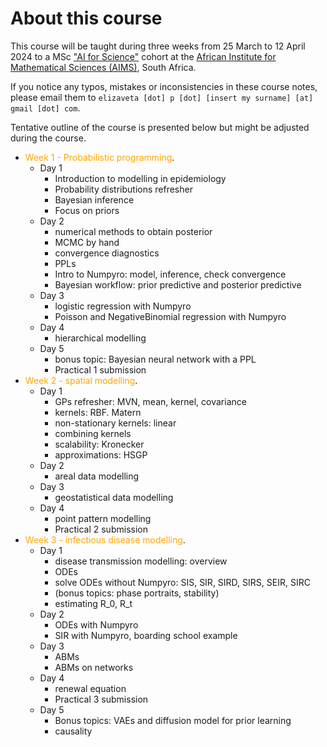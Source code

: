 # About this course

This course will be taught during three weeks from 25 March to 12 April 2024 to a MSc ["AI for Science"](https://ai.aims.ac.za/) cohort at the [African Institute for Mathematical Sciences (AIMS)](https://aims.ac.za/), South Africa.

If you notice any typos, mistakes or inconsistencies in these course notes, please email them to `elizaveta [dot] p [dot] [insert my surname] [at] gmail [dot] com`.

Tentative outline of the course is presented below but might be adjusted during the course.


* <span style="color:orange">Week 1 - Probabilistic programming</span>.
    * Day 1
        * Introduction to modelling in epidemiology
        * Probability distributions refresher
        * Bayesian inference
        * Focus on priors
    * Day 2
    	* numerical methods to obtain posterior
	    * MCMC by hand
	    * convergence diagnostics
	    * PPLs
	    * Intro to Numpyro: model, inference, check convergence
	    * Bayesian workflow: prior predictive and posterior predictive
    * Day 3 
    	* logistic regression with Numpyro
        * Poisson and NegativeBinomial regression with Numpyro
    * Day 4
        * hierarchical modelling
    * Day 5
        * bonus topic: Bayesian neural network with a PPL
        * Practical 1 submission
* <span style="color:orange">Week 2 - spatial modelling</span>.
    * Day 1
        * GPs refresher: MVN, mean, kernel, covariance
	    * kernels: RBF. Matern
	    * non-stationary kernels: linear
	    * combining kernels
	    * scalability: Kronecker
	    * approximations: HSGP
    * Day 2
        * areal data modelling
    * Day 3 
        * geostatistical data modelling
    * Day 4
        * point pattern modelling
        * Practical 2 submission
* <span style="color:orange">Week 3 - infectious disease modelling</span>.
    * Day 1
    	* disease transmission modelling: overview
	    * ODEs
	    * solve ODEs without Numpyro: SIS, SIR, SIRD, SIRS, SEIR, SIRC
	    * (bonus topics: phase portraits, stability)
	    * estimating R_0, R_t
    * Day 2
        * ODEs with Numpyro
        * SIR with Numpyro, boarding school example
    * Day 3 
        * ABMs
        * ABMs on networks
    * Day 4
        * renewal equation
        * Practical 3 submission
    * Day 5
        * Bonus topics: VAEs and diffusion model for prior learning
        * causality


